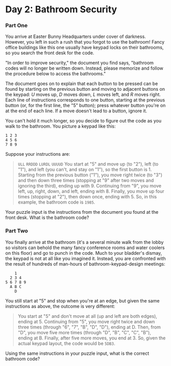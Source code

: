 # Day 2: Bathroom Security

### Part One

You arrive at Easter Bunny Headquarters under cover of darkness. However, you
left in such a rush that you forgot to use the bathroom! Fancy office
buildings like this one usually have keypad locks on their bathrooms, so you
search the front desk for the code.

"In order to improve security," the document you find says, "bathroom codes
will no longer be written down. Instead, please memorize and follow the
procedure below to access the bathrooms."

The document goes on to explain that each button to be pressed can be found
by starting on the previous button and moving to adjacent buttons on the
keypad: _U_ moves up, _D_ moves down, _L_ moves left, and _R_ moves right. Each line
of instructions corresponds to one button, starting at the previous button
(or, for the first line, the "5" button); press whatever button you're on at
the end of each line. If a move doesn't lead to a button, ignore it.

You can't hold it much longer, so you decide to figure out the code as you walk
to the bathroom. You picture a keypad like this:

```
1 2 3
4 5 6
7 8 9
```

Suppose your instructions are:
> `ULL`
> `RRDDD`
> `LURDL`
> `UUUUD`
> You start at "5" and move up (to "2"), left (to "1"), and left (you can't, and
stay on "1"), so the first button is 1. Starting from the previous button
("1"), you move right twice (to "3") and then down three times (stopping at "9"
after two moves and ignoring the third), ending up with 9. Continuing from "9",
you move left, up, right, down, and left, ending with 8. Finally, you move up
four times (stopping at "2"), then down once, ending with 5.
So, in this example, the bathroom code is `1985`.

Your puzzle input is the instructions from the document you found at the front
desk. What is the bathroom code?

### Part Two

You finally arrive at the bathroom (it's a several minute walk from the lobby
so visitors can behold the many fancy conference rooms and water coolers on
this floor) and go to punch in the code. Much to your bladder's dismay, the
keypad is not at all like you imagined it. Instead, you are confronted with the
result of hundreds of man-hours of bathroom-keypad-design meetings:

```
    1
  2 3 4
5 6 7 8 9
  A B C
    D
```

You still start at "5" and stop when you're at an edge, but given the same
instructions as above, the outcome is very different:
> You start at "5" and don't move at all (up and left are both edges), ending at 5.
Continuing from "5", you move right twice and down three times (through "6",
"7", "B", "D", "D"), ending at D. Then, from "D", you move five more times
(through "D", "B", "C", "C", "B"), ending at B. Finally, after five more moves,
you end at 3. So, given the actual keypad layout, the code would be `5DB3`.

Using the same instructions in your puzzle input, what is the correct bathroom
code?
